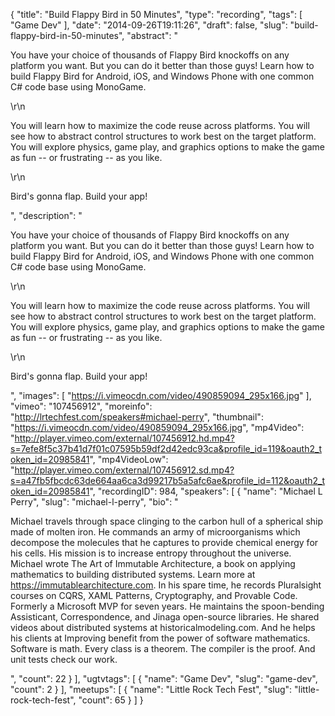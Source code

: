 {
  "title": "Build Flappy Bird in 50 Minutes",
  "type": "recording",
  "tags": [
    "Game Dev"
  ],
  "date": "2014-09-26T19:11:26",
  "draft": false,
  "slug": "build-flappy-bird-in-50-minutes",
  "abstract": "<p>You have your choice of thousands of Flappy Bird knockoffs on any platform you want. But you can do it better than those guys! Learn how to build Flappy Bird for Android, iOS, and Windows Phone with one common C# code base using MonoGame.</p>\r\n<p>You will learn how to maximize the code reuse across platforms. You will see how to abstract control structures to work best on the target platform. You will explore physics, game play, and graphics options to make the game as fun -- or frustrating -- as you like.</p>\r\n<p>Bird's gonna flap. Build your app!</p>",
  "description": "<p>You have your choice of thousands of Flappy Bird knockoffs on any platform you want. But you can do it better than those guys! Learn how to build Flappy Bird for Android, iOS, and Windows Phone with one common C# code base using MonoGame.</p>\r\n<p>You will learn how to maximize the code reuse across platforms. You will see how to abstract control structures to work best on the target platform. You will explore physics, game play, and graphics options to make the game as fun -- or frustrating -- as you like.</p>\r\n<p>Bird's gonna flap. Build your app!</p>",
  "images": [
    "https://i.vimeocdn.com/video/490859094_295x166.jpg"
  ],
  "vimeo": "107456912",
  "moreinfo": "http://lrtechfest.com/speakers#michael-perry",
  "thumbnail": "https://i.vimeocdn.com/video/490859094_295x166.jpg",
  "mp4Video": "http://player.vimeo.com/external/107456912.hd.mp4?s=7efe8f5c37b41d7f01c07595b59df2d42edc93ca&profile_id=119&oauth2_token_id=20985841",
  "mp4VideoLow": "http://player.vimeo.com/external/107456912.sd.mp4?s=a47fb5fbcdc63de664aa6ca3d99217b5a5afc6ae&profile_id=112&oauth2_token_id=20985841",
  "recordingID": 984,
  "speakers": [
    {
      "name": "Michael L Perry",
      "slug": "michael-l-perry",
      "bio": "<p>Michael travels through space clinging to the carbon hull of a spherical ship made of molten iron. He commands an army of microorganisms which decompose the molecules that he captures to provide chemical energy for his cells. His mission is to increase entropy throughout the universe. Michael wrote The Art of Immutable Architecture, a book on applying mathematics to building distributed systems. Learn more at https://immutablearchitecture.com. In his spare time, he records Pluralsight courses on CQRS, XAML Patterns, Cryptography, and Provable Code. Formerly a Microsoft MVP for seven years. He maintains the spoon-bending Assisticant, Correspondence, and Jinaga open-source libraries. He shared videos about distributed systems at historicalmodeling.com. And he helps his clients at Improving benefit from the power of software mathematics. Software is math. Every class is a theorem. The compiler is the proof. And unit tests check our work.</p>",
      "count": 22
    }
  ],
  "ugtvtags": [
    {
      "name": "Game Dev",
      "slug": "game-dev",
      "count": 2
    }
  ],
  "meetups": [
    {
      "name": "Little Rock Tech Fest",
      "slug": "little-rock-tech-fest",
      "count": 65
    }
  ]
}